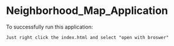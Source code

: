# Neighborhood_Map_Application

To successfully run this application:
    
    Just right click the index.html and select "open with broswer" 
    
